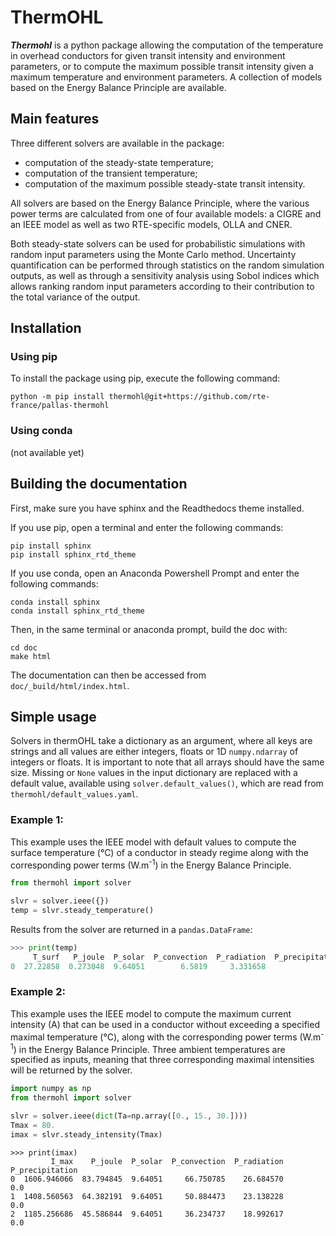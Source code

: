 # ThermOHL

_**Thermohl**_ is a python package allowing the computation of the temperature in overhead conductors for given
transit intensity and environment parameters, or to compute the maximum possible transit intensity given a maximum
temperature and environment parameters. A collection of models based on the Energy Balance Principle are available.

## Main features

Three different solvers are available in the package:

- computation of the steady-state temperature;
- computation of the transient temperature;
- computation of the maximum possible steady-state transit intensity.

All solvers are based on the Energy Balance Principle, where the various power terms are calculated from one of four
available models: a CIGRE and an IEEE model as well as two RTE-specific models, OLLA and CNER.

Both steady-state solvers can be used for probabilistic simulations with random input parameters using the Monte Carlo
method. Uncertainty quantification can be performed through statistics on the random simulation outputs, as well as
through a sensitivity analysis using Sobol indices which allows ranking random input parameters according to their
contribution to the total variance of the output.

## Installation

### Using pip

To install the package using pip, execute the following command:

```shell script
python -m pip install thermohl@git+https://github.com/rte-france/pallas-thermohl
```

### Using conda

(not available yet)

## Building the documentation

First, make sure you have sphinx and the Readthedocs theme installed.

If you use pip, open a terminal and enter the following commands:

```shell script
pip install sphinx
pip install sphinx_rtd_theme
```

If you use conda, open an Anaconda Powershell Prompt and enter the following commands:

```shell script
conda install sphinx
conda install sphinx_rtd_theme
```

Then, in the same terminal or anaconda prompt, build the doc with:

```shell script
cd doc
make html
```

The documentation can then be accessed from `doc/_build/html/index.html`.

## Simple usage

Solvers in thermOHL take a dictionary as an argument, where all keys are strings and all values are either integers,
floats or 1D `numpy.ndarray` of integers or floats. It is important to note that all arrays should have the same size.
Missing or `None` values in the input dictionary are replaced with a default value, available using
`solver.default_values()`, which are read from `thermohl/default_values.yaml`.

### Example 1:

This example uses the IEEE model with default values to compute the surface temperature (°C) of a conductor
in steady regime along with the corresponding power terms (W.m<sup>-1</sup>) in the Energy Balance Principle.

```python
from thermohl import solver

slvr = solver.ieee({})
temp = slvr.steady_temperature() 
```

Results from the solver are returned in a `pandas.DataFrame`:

``` python
>>> print(temp)
     T_surf   P_joule  P_solar  P_convection  P_radiation  P_precipitation
0  27.22858  0.273048  9.64051        6.5819     3.331658              0.0
```

### Example 2:

This example uses the IEEE model to compute the maximum current intensity (A) that can be used in a conductor without
exceeding a specified maximal temperature (°C), along with the corresponding power terms (W.m<sup>-1</sup>)
in the Energy Balance Principle. Three ambient temperatures are specified as inputs, meaning that three corresponding
maximal intensities will be returned by the solver.

```python
import numpy as np
from thermohl import solver

slvr = solver.ieee(dict(Ta=np.array([0., 15., 30.])))
Tmax = 80.
imax = slvr.steady_intensity(Tmax)
```

```
>>> print(imax)
         I_max    P_joule  P_solar  P_convection  P_radiation  P_precipitation
0  1606.946066  83.794845  9.64051     66.750785    26.684570              0.0
1  1408.560563  64.382191  9.64051     50.884473    23.138228              0.0
2  1185.256686  45.586844  9.64051     36.234737    18.992617              0.0
```
